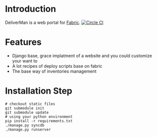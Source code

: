 # Introduction

DeliverMan is a web portal for [Fabric](http://www.fabfile.org/). [![Circle CI](https://circleci.com/gh/dreampuf/deliverman.svg?style=svg)](https://circleci.com/gh/dreampuf/deliverman)

# Features

- Django base, grace implatment of a website and you could customize your want to
- A lot recipes of deploy scripts base on fabric
- The base way of inventories management

# Installation Step

    # checkout static files
    git submodule init
    git submodule update
    # using your python environment
    pip install -r requirements.txt
    ./manage.py syncdb
    ./manage.py runserver
